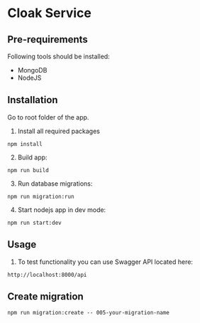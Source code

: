 # Cloak Service

## Pre-requirements

Following tools should be installed:

- MongoDB
- NodeJS

## Installation

Go to root folder of the app.

1. Install all required packages

```
npm install
```

2. Build app:

```
npm run build
```

3. Run database migrations:

```
npm run migration:run
```

4. Start nodejs app in dev mode:

```
npm run start:dev
```

## Usage

1. To test functionality you can use Swagger API located here:

```
http://localhost:8000/api
```

## Create migration

```
npm run migration:create -- 005-your-migration-name
```

